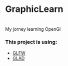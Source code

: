 # GraphicLearn <h1>
<p> My jorney learning OpenGl </p>
<h3> This project is using: </h3>

* [GLFW](https://github.com/glfw/glfw)
* [GLAD](https://github.com/Dav1dde/glad)
